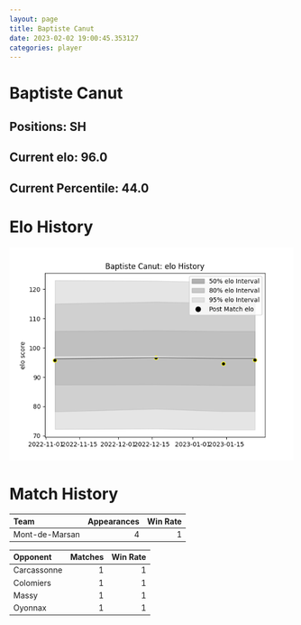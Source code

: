 ```yaml
---  
layout: page  
title: Baptiste Canut  
date: 2023-02-02 19:00:45.353127  
categories: player  
---
```

# Baptiste Canut

## Positions: SH

## Current elo: 96.0

## Current Percentile: 44.0

# Elo History


![elo history](history_BaptisteCanut.png)
# Match History


| Team           |   Appearances |   Win Rate |
|:---------------|--------------:|-----------:|
| Mont-de-Marsan |             4 |          1 |

| Opponent    |   Matches |   Win Rate |
|:------------|----------:|-----------:|
| Carcassonne |         1 |          1 |
| Colomiers   |         1 |          1 |
| Massy       |         1 |          1 |
| Oyonnax     |         1 |          1 |